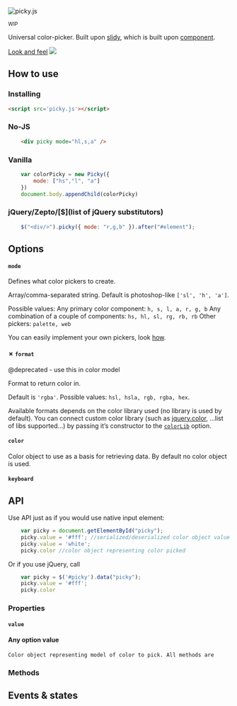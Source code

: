 <img src="https://raw.githubusercontent.com/dfcreative/picky/design/logo.png" alt="picky.js"/>

<small>WIP</small>

Universal color-picker.
Built upon [slidy](), which is built upon [component]().

[Look and feel](http://dmitry-ivanov.me/playground/cpickr)
<img src="http://img-fotki.yandex.ru/get/6511/51833996.0/0_996d3_7b5acfda_orig"/>


## How to use

### Installing

```html
<script src='picky.js'></script>
```

### No-JS

```html
	<div picky mode="hl,s,a" />
```

### Vanilla

```js
	var colorPicky = new Picky({
		mode: ["hs","l", "a"]
	})
	document.body.appendChild(colorPicky)
```

### jQuery/Zepto/[$](list of jQuery substitutors)

```js
	$("<div/>").picky({ mode: "r,g,b" }).after("#element");
```


## Options

#### `mode`

Defines what color pickers to create.

Array/comma-separated string.
Default is photoshop-like `['sl', 'h', 'a']`.

Possible values:
Any primary color component: `h, s, l, a, r, g, b`
Any combination of a couple of components: `hs, hl, sl, rg, rb, rb`
Other pickers: `palette, web`

You can easily implement your own pickers, look [how]().

#### ✗ `format`

@deprecated - use this in color model

Format to return color in.

Default is `'rgba'`.
Possible values: `hsl, hsla, rgb, rgba, hex`.

Available formats depends on the color library used (no library is used by default). You can connect custom color library (such as [jquery.color](), ...list of libs supported...) by passing it’s constructor to the [`colorLib`]() option.

#### `color`

Color object to use as a basis for retrieving data. By default no color object is used.

#### `keyboard`


## API

Use API just as if you would use native input element:

```js
	var picky = document.getElementById("picky");
	picky.value = '#fff'; //serialized/deserialized color object value
	picky.value = 'white';
	picky.color //color object representing color picked
```

Or if you use jQuery, call

```js
	var picky = $('#picky').data("picky");
	picky.value = '#fff';
	picky.color
```

### Properties

#### `value`

#### Any option value

	Color object representing model of color to pick. All methods are

### Methods

## Events & states
